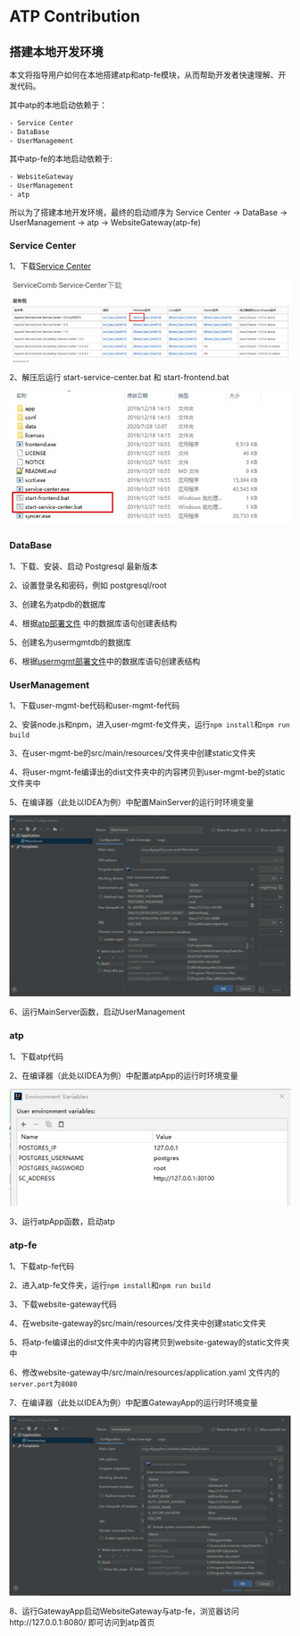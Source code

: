 ATP Contribution
============

## 搭建本地开发环境

本文将指导用户如何在本地搭建atp和atp-fe模块，从而帮助开发者快速理解、开发代码。

其中atp的本地启动依赖于：
```
- Service Center
- DataBase
- UserManagement
```
其中atp-fe的本地启动依赖于:
```
- WebsiteGateway
- UserManagement
- atp
```
所以为了搭建本地开发环境，最终的启动顺序为 Service Center -> DataBase -> UserManagement -> atp -> WebsiteGateway(atp-fe)


### Service Center

1、下载[Service Center](http://servicecomb.apache.org/cn/release/service-center-downloads/)

![](/uploads/images/2021/cor2020/153700_b069cf5f_7625245.jpeg "service center1.jpg")

2、解压后运行 start-service-center.bat  和  start-frontend.bat

![](/uploads/images/2021/cor2020/153735_4dafd335_7625245.jpeg "service center2.jpg")

### DataBase

1、下载、安装、启动 Postgresql 最新版本

2、设置登录名和密码，例如 postgresql/root

3、创建名为atpdb的数据库

4、根据[atp部署文件](https://gitee.com/edgegallery/helm-charts/blob/master/atp/templates/atp/atp-configmap.yaml) 中的数据库语句创建表结构

5、创建名为usermgmtdb的数据库

6、根据[usermgmt部署文件](https://gitee.com/edgegallery/helm-charts/blob/master/user-mgmt/templates/user-mgmt-configmap.yaml)中的数据库语句创建表结构

### UserManagement

1、下载user-mgmt-be代码和user-mgmt-fe代码

2、安装node.js和npm，进入user-mgmt-fe文件夹，运行`npm install`和`npm run build`

3、在user-mgmt-be的src/main/resources/文件夹中创建static文件夹

4、将user-mgmt-fe编译出的dist文件夹中的内容拷贝到user-mgmt-be的static文件夹中

5、在编译器（此处以IDEA为例）中配置MainServer的运行时环境变量

![](/uploads/images/2021/cor2020/150744_df40e73d_5504908.png "user-env.png")

6、运行MainServer函数，启动UserManagement

### atp

1、下载atp代码

2、在编译器（此处以IDEA为例）中配置atpApp的运行时环境变量

![](/uploads/images/2021/atp/envParam.png "envParam.png")

3、运行atpApp函数，启动atp

### atp-fe

1、下载atp-fe代码

2、进入atp-fe文件夹，运行`npm install`和`npm run build`

3、下载website-gateway代码

4、在website-gateway的src/main/resources/文件夹中创建static文件夹

5、将atp-fe编译出的dist文件夹中的内容拷贝到website-gateway的static文件夹中

6、修改website-gateway中/src/main/resources/application.yaml 文件内的`server.port`为`8080`

7、在编译器（此处以IDEA为例）中配置GatewayApp的运行时环境变量

![](/uploads/images/2021/cor2020/160010_6fafc86e_5504908.png "ws-config.png")

8、运行GatewayApp启动WebsiteGateway与atp-fe，浏览器访问http://127.0.0.1:8080/ 即可访问到atp首页
